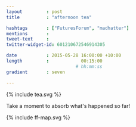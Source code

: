 ```yaml
---
layout         : post
title          : "afternoon tea"

hashtags       : ["FuturesForum", "madhatter"]
mentions       :
tweet-text     :
twitter-widget-id: 601210672546914305

date           : 2015-05-28 16:00:00 +10:00
length         :            00:15:00
                          # hh:mm:ss
gradient       : seven

---
```


{% include tea.svg %}

Take a moment to absorb what's happened so far!

<div class="the-map">{% include ff-map.svg %}</div>
